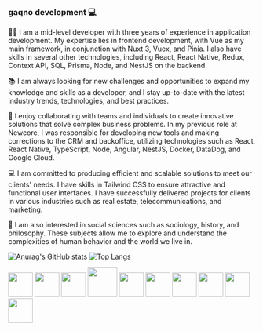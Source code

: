 ### gaqno development 💻
👨‍💻 I am a mid-level developer with three years of experience in application development. My expertise lies in frontend development, with Vue as my main framework, in conjunction with Nuxt 3, Vuex, and Pinia. I also have skills in several other technologies, including React, React Native, Redux, Context API, SQL, Prisma, Node, and NestJS on the backend.

📚 I am always looking for new challenges and opportunities to expand my knowledge and skills as a developer, and I stay up-to-date with the latest industry trends, technologies, and best practices.

🤝 I enjoy collaborating with teams and individuals to create innovative solutions that solve complex business problems. In my previous role at Newcore, I was responsible for developing new tools and making corrections to the CRM and backoffice, utilizing technologies such as React, React Native, TypeScript, Node, Angular, NestJS, Docker, DataDog, and Google Cloud.

💻 I am committed to producing efficient and scalable solutions to meet our clients' needs. I have skills in Tailwind CSS to ensure attractive and functional user interfaces. I have successfully delivered projects for clients in various industries such as real estate, telecommunications, and marketing.

🌟 I am also interested in social sciences such as sociology, history, and philosophy. These subjects allow me to explore and understand the complexities of human behavior and the world we live in.

[![Anurag's GitHub stats](https://github-readme-stats.vercel.app/api?username=gaqno&count_private=true&theme=radical)](https://github.com/anuraghazra/github-readme-stats)
[![Top Langs](https://github-readme-stats.vercel.app/api/top-langs/?username=gaqno&langs_count=8&theme=radical&layout=compact)](https://github.com/anuraghazra/github-readme-stats)

<div>
  <img src="https://user-images.githubusercontent.com/68374407/172689095-40ad43b9-5b5e-46a2-b139-c5ceffe16517.svg" width=50 height=50 />
  <img src="https://user-images.githubusercontent.com/68374407/172689098-0081017d-e56f-498f-a6be-31ba6a133b36.svg" width=50 height=50  />
  <img src="https://user-images.githubusercontent.com/68374407/172689100-d0609854-3733-4d60-96e5-88b5d9fb2aa8.svg" width=50 height=50  />
  <img src="https://upload.wikimedia.org/wikipedia/commons/thumb/c/cf/Angular_full_color_logo.svg/2048px-Angular_full_color_logo.svg.png" width=60    height=60  />
  <img src="https://seekicon.com/free-icon-download/next-js_1.svg" width=50 height=50 />
  <img src="https://cdn.dribbble.com/users/808903/screenshots/3831862/dribbble_szablon__1_1.png" width=50 height=50 />
  <img src="https://datawokagaku.com/wp-content/uploads/2020/01/docker_icon.png" width=50 height=50 />
  <img src="https://user-images.githubusercontent.com/68374407/172689093-d5fa4602-2b7e-4f6f-8a90-f6c5ceb08f88.svg" width=50 height=50  />
  <img src="https://seeklogo.com/images/H/html5-without-wordmark-color-logo-14D252D878-seeklogo.com.png" width=50 height=50  />
  <img src="https://external-content.duckduckgo.com/iu/?u=https%3A%2F%2Fseekicon.com%2Ffree-icon-download%2Flinux-tux-icon_1.png&f=1&nofb=1" width=50 height=50 />
</div>

